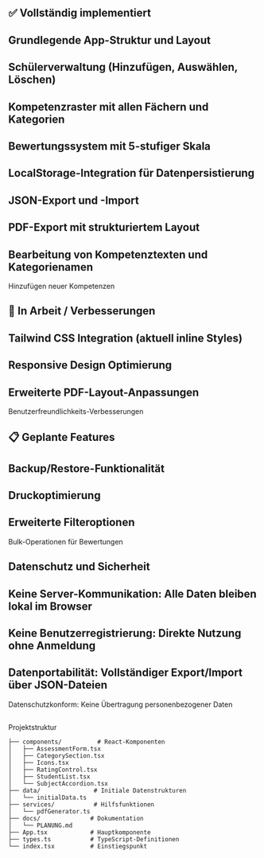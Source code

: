 ###
 ✅ Vollständig implementiert
-
 Grundlegende App-Struktur und Layout
-
 Schülerverwaltung (Hinzufügen, Auswählen, Löschen)
-
 Kompetenzraster mit allen Fächern und Kategorien
-
 Bewertungssystem mit 5-stufiger Skala
-
 LocalStorage-Integration für Datenpersistierung
-
 JSON-Export und -Import
-
 PDF-Export mit strukturiertem Layout
-
 Bearbeitung von Kompetenztexten und Kategorienamen
-
 Hinzufügen neuer Kompetenzen
###
 🔄 In Arbeit / Verbesserungen
-
 Tailwind CSS Integration (aktuell inline Styles)
-
 Responsive Design Optimierung
-
 Erweiterte PDF-Layout-Anpassungen
-
 Benutzerfreundlichkeits-Verbesserungen
###
 📋 Geplante Features
-
 Backup/Restore-Funktionalität
-
 Druckoptimierung
-
 Erweiterte Filteroptionen
-
 Bulk-Operationen für Bewertungen
##
 Datenschutz und Sicherheit
-
 Keine Server-Kommunikation: Alle Daten bleiben lokal im Browser
-
 Keine Benutzerregistrierung: Direkte Nutzung ohne Anmeldung
-
 Datenportabilität: Vollständiger Export/Import über JSON-Dateien
-
 Datenschutzkonform: Keine Übertragung personenbezogener Daten
##
 Projektstruktur
```
├── components/          # React-Komponenten
│   ├── AssessmentForm.tsx
│   ├── CategorySection.tsx
│   ├── Icons.tsx
│   ├── RatingControl.tsx
│   ├── StudentList.tsx
│   └── SubjectAccordion.tsx
├── data/               # Initiale Datenstrukturen
│   └── initialData.ts
├── services/           # Hilfsfunktionen
│   └── pdfGenerator.ts
├── docs/              # Dokumentation
│   └── PLANUNG.md
├── App.tsx            # Hauptkomponente
├── types.ts           # TypeScript-Definitionen
└── index.tsx          # Einstiegspunkt
```
